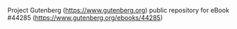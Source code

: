 Project Gutenberg (https://www.gutenberg.org) public repository for eBook #44285 (https://www.gutenberg.org/ebooks/44285)
